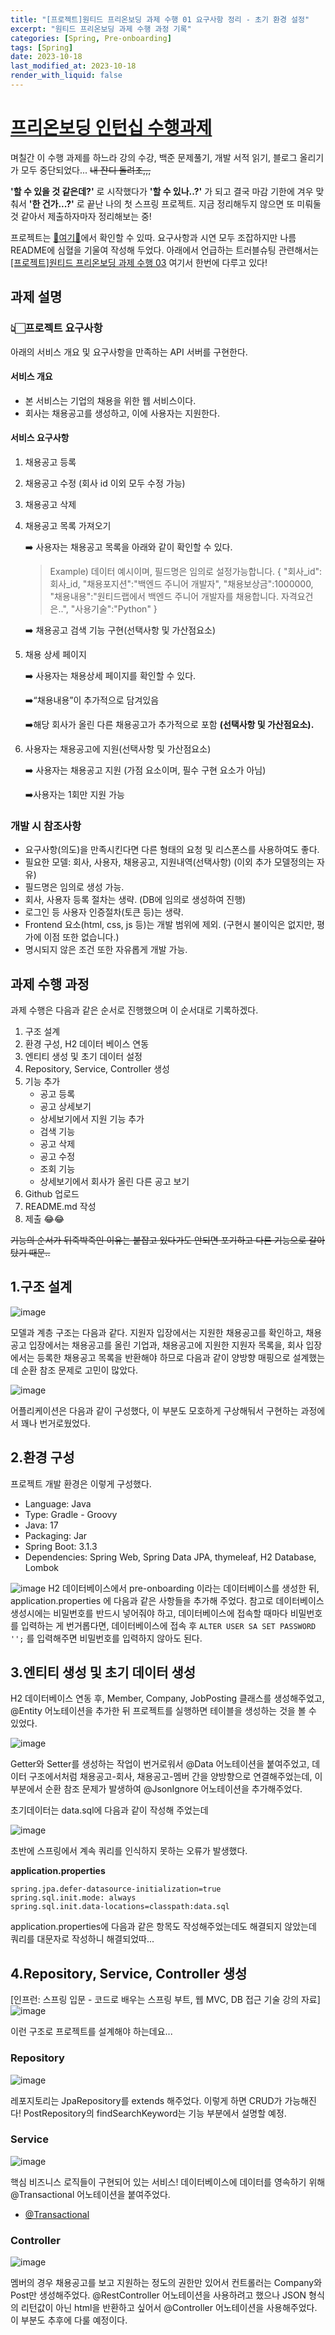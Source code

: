 ```yaml
---
title: "[프로젝트]원티드 프리온보딩 과제 수행 01 요구사항 정리 - 초기 환경 설정"
excerpt: "원티드 프리온보딩 과제 수행 과정 기록"
categories: [Spring, Pre-onboarding]
tags: [Spring]
date: 2023-10-18
last_modified_at: 2023-10-18
render_with_liquid: false
---
```

# [프리온보딩 인턴십 수행과제](https://bow-hair-db3.notion.site/1850bca26fda4e0ca1410df270c03409)

며칠간 이 수행 과제를 하느라 강의 수강, 백준 문제풀기, 개발 서적 읽기, 블로그 올리기가 모두 중단되었다...
~~내 잔디 돌려조,,,~~

**'할 수 있을 것 같은데?'** 로 시작했다가 **'할 수 있나..?'** 가 되고 결국 마감 기한에 겨우 맞춰서  **'한 건가...?'** 로 끝난 나의 첫 스프링 프로젝트. 지금 정리해두지 않으면 또 미뤄둘 것 같아서 제출하자마자 정리해보는 중!

프로젝트는 [🚀여기🚀](https://github.com/yeondori/wanted-pre-onboarding-backend)에서 확인할 수 있따.
요구사항과 시연 모두 조잡하지만 나름 README에 심혈을 기울여 작성해 두었다.
아래에서 언급하는 트러블슈팅 관련해서는 [[프로젝트]원티드 프리온보딩 과제 수행 03](https://yeondori.github.io/posts/pre-onboarding-03/) 여기서 한번에 다루고 있다!

## 과제 설명

### 👆🏻프로젝트 요구사항

아래의 서비스 개요 및 요구사항을 만족하는 API 서버를 구현한다.

#### 서비스 개요

- 본 서비스는 기업의 채용을 위한 웹 서비스이다.
- 회사는 채용공고를 생성하고, 이에 사용자는 지원한다.

#### 서비스 요구사항

1. 채용공고 등록
2. 채용공고 수정 (회사 id 이외 모두 수정 가능)
3. 채용공고 삭제
4. 채용공고 목록 가져오기

   ➡️ 사용자는 채용공고 목록을 아래와 같이 확인할 수 있다.

   > Example)
   > 데이터 예시이며, 필드명은 임의로 설정가능합니다.
   > {
   > "회사_id":회사_id,
   > "채용포지션":"백엔드 주니어 개발자",
   > "채용보상금":1000000,
   > "채용내용":"원티드랩에서 백엔드 주니어 개발자를 채용합니다. 자격요건은..",
   > "사용기술":"Python"
   > }
   >

   ➡️ 채용공고 검색 기능 구현(선택사항 및 가산점요소)
5. 채용 상세 페이지

   ➡️ 사용자는 채용상세 페이지를 확인할 수 있다.

   ➡️“채용내용”이 추가적으로 담겨있음

   ➡️해당 회사가 올린 다른 채용공고가 추가적으로 포함 **(선택사항 및 가산점요소).**
6. 사용자는 채용공고에 지원(선택사항 및 가산점요소)

   ➡️ 사용자는 채용공고 지원 (가점 요소이며, 필수 구현 요소가 아님)

   ➡️사용자는 1회만 지원 가능

### 개발 시 참조사항

- 요구사항(의도)을 만족시킨다면 다른 형태의 요청 및 리스폰스를 사용하여도 좋다.
- 필요한 모델: 회사, 사용자, 채용공고, 지원내역(선택사항)
  (이외 추가 모델정의는 자유)
- 필드명은 임의로 생성 가능.
- 회사, 사용자 등록 절차는 생략.
  (DB에 임의로 생성하여 진행)
- 로그인 등 사용자 인증절차(토큰 등)는 생략.
- Frontend 요소(html, css, js 등)는 개발 범위에 제외.
  (구현시 불이익은 없지만, 평가에 이점 또한 없습니다.)
- 명시되지 않은 조건 또한 자유롭게 개발 가능.

## 과제 수행 과정

과제 수행은 다음과 같은 순서로 진행했으며 이 순서대로 기록하겠다.

1. 구조 설계
2. 환경 구성, H2 데이터 베이스 연동
3. 엔티티 생성 및 초기 데이터 설정
4. Repository, Service, Controller 생성
5. 기능 추가
   - 공고 등록
   - 공고 상세보기
   - 상세보기에서 지원 기능 추가
   - 검색 기능
   - 공고 삭제
   - 공고 수정
   - 조회 기능
   - 상세보기에서 회사가 올린 다른 공고 보기
6. Github 업로드
7. README.md 작성
8. 제출 😂😂

~~기능의 순서가 뒤죽박죽인 이유는 붙잡고 있다가도 안되면 포기하고 다른 기능으로 갈아탔기 때문..~~

## 1.구조 설계

![image](https://github.com/yeondori/yeondori.github.io/assets/93027942/3ca3a3ce-ae7c-405f-93e9-8eeb0b345188)

모델과 계층 구조는 다음과 같다.
지원자 입장에서는 지원한 채용공고를 확인하고, 채용공고 입장에서는 채용공고를 올린 기업과, 채용공고에 지원한 지원자 목록을, 회사 입장에서는 등록한 채용공고 목록을 반환해야 하므로 다음과 같이 양방향 매핑으로 설계했는데 순환 참조 문제로 고민이 많았다.

![image](https://github.com/yeondori/yeondori.github.io/assets/93027942/871c2bbe-8642-44d0-b25c-73f030d487d9)

어플리케이션은 다음과 같이 구성했다, 이 부분도 모호하게 구상해둬서 구현하는 과정에서 꽤나 번거로웠었다.

## 2.환경 구성

프로젝트 개발 환경은 이렇게 구성했다.

- Language: Java
- Type: Gradle - Groovy
- Java: 17
- Packaging: Jar
- Spring Boot: 3.1.3
- Dependencies: Spring Web, Spring Data JPA, thymeleaf, H2 Database, Lombok

![image](https://github.com/yeondori/yeondori.github.io/assets/93027942/55d3532a-c7aa-4973-b290-178951d304a0)
H2 데이터베이스에서 pre-onboarding 이라는 데이터베이스를 생성한 뒤, application.properties 에 다음과 같은 사항들을 추가해 주었다.
참고로 데이터베이스 생성시에는 비밀번호를 반드시 넣어줘야 하고, 데이터베이스에 접속할 때마다 비밀번호를 입력하는 게 번거롭다면, 데이터베이스에 접속 후
`ALTER USER SA SET PASSWORD '';` 를 입력해주면 비밀번호를 입력하지 않아도 된다.


## 3.엔티티 생성 및 초기 데이터 생성

H2 데이터베이스 연동 후, Member, Company, JobPosting 클래스를 생성해주었고, @Entity 어노테이션을 추가한 뒤 프로젝트를 실행하면 테이블을 생성하는 것을 볼 수 있었다.

![image](https://github.com/yeondori/yeondori.github.io/assets/93027942/609c9965-439f-4086-8f71-fd111f0840e7)

Getter와 Setter를 생성하는 작업이 번거로워서 @Data 어노테이션을 붙여주었고, 데이터 구조에서처럼 채용공고-회사, 채용공고-멤버 간을 양방향으로 연결해주었는데, 이 부분에서 순환 참조 문제가 발생하여 @JsonIgnore 어노테이션을 추가해주었다.

초기데이터는 data.sql에 다음과 같이 작성해 주었는데

![image](https://github.com/yeondori/yeondori.github.io/assets/93027942/780f0c68-95d3-43b3-9a73-92eabddd61f6)

초반에 스프링에서 계속 쿼리를 인식하지 못하는 오류가 발생했다.

**application.properties**
```properties
spring.jpa.defer-datasource-initialization=true
spring.sql.init.mode: always
spring.sql.init.data-locations=classpath:data.sql
```

application.properties에 다음과 같은 항목도 작성해주었는데도 해결되지 않았는데 쿼리를 대문자로 작성하니 해결되었따...

## 4.Repository, Service, Controller 생성

[인프런: 스프링 입문 - 코드로 배우는 스프링 부트, 웹 MVC, DB 접근 기술 강의 자료]
![image](https://github.com/yeondori/yeondori.github.io/assets/93027942/ca896544-41cc-43a5-99c7-5969ebb2a30a)

이런 구조로 프로젝트를 설계해야 하는데요...

### Repository

![image](https://github.com/yeondori/yeondori.github.io/assets/93027942/1f630536-657b-4796-8632-8fb63e17ae8e)

레포지토리는 JpaRepository를 extends 해주었다. 이렇게 하면 CRUD가 가능해진다!
PostRepository의 findSearchKeyword는 기능 부분에서 설명할 예정.

### Service

![image](https://github.com/yeondori/yeondori.github.io/assets/93027942/acadb22c-3fd9-424f-b267-bc1a64d54355)

핵심 비즈니스 로직들이 구현되어 있는 서비스! 데이터베이스에 데이터를 영속하기 위해 @Transactional 어노테이션을 붙여주었다. 

+ [@Transactional](https://blog.neonkid.xyz/289) 

### Controller

![image](https://github.com/yeondori/yeondori.github.io/assets/93027942/5a920339-e2da-43b0-bb6e-f2e35b19ae28)

멤버의 경우 채용공고를 보고 지원하는 정도의 권한만 있어서 컨트롤러는 Company와 Post만 생성해주었다.
@RestController 어노테이션을 사용하려고 했으나 JSON 형식의 리턴값이 아닌 html을 반환하고 싶어서 @Controller 어노테이션을 사용해주었다.
이 부분도 추후에 다룰 예정이다.